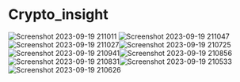 # Crypto_insight
![Screenshot 2023-09-19 211011](https://github.com/BetullKircil/Crypto_insight/assets/92184238/8302ecda-d10d-42c5-924d-43bf183b89b1) ![Screenshot 2023-09-19 211047](https://github.com/BetullKircil/Crypto_insight/assets/92184238/0541dc20-dafc-4db1-b310-a8246a6b2324)
![Screenshot 2023-09-19 211027](https://github.com/BetullKircil/Crypto_insight/assets/92184238/b883d1d8-1d19-4cab-bdd3-66cd73c5a6a3)![Screenshot 2023-09-19 210725](https://github.com/BetullKircil/Crypto_insight/assets/92184238/971da513-b580-460f-b155-7d56ad4a3316)
![Screenshot 2023-09-19 210941](https://github.com/BetullKircil/Crypto_insight/assets/92184238/9497cffd-28bd-4628-8c41-fbda3cb1ece2)![Screenshot 2023-09-19 210856](https://github.com/BetullKircil/Crypto_insight/assets/92184238/42e55cbc-65b3-4bda-a12c-7d95afa6c3cb)
![Screenshot 2023-09-19 210831](https://github.com/BetullKircil/Crypto_insight/assets/92184238/f68d01c2-165f-49e1-890a-8b629ad63d9e)![Screenshot 2023-09-19 210533](https://github.com/BetullKircil/Crypto_insight/assets/92184238/135b3e74-bc52-4c6d-9740-5823ae9a7998)
![Screenshot 2023-09-19 210626](https://github.com/BetullKircil/Crypto_insight/assets/92184238/11a128ad-1adb-41fb-a64c-d16596906678)



